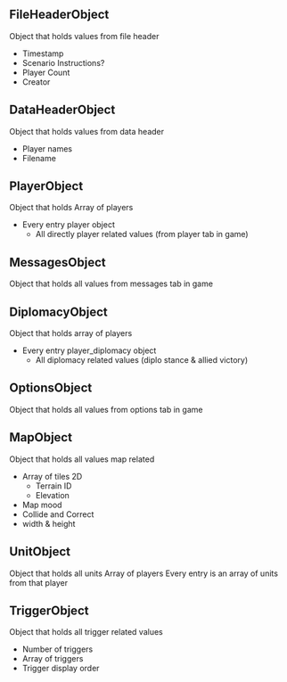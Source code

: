 ## FileHeaderObject
Object that holds values from file header
- Timestamp
- Scenario Instructions?
- Player Count
- Creator

## DataHeaderObject
Object that holds values from data header
- Player names
- Filename

## PlayerObject
Object that holds Array of players
- Every entry player object
	- All directly player related values (from player tab in game)

## MessagesObject
Object that holds all values from messages tab in game

## DiplomacyObject
Object that holds array of players
- Every entry player_diplomacy object
	- All diplomacy related values (diplo stance & allied victory)

## OptionsObject
Object that holds all values from options tab in game

## MapObject
Object that holds all values map related
- Array of tiles 2D
  - Terrain ID
  - Elevation
- Map mood
- Collide and Correct
- width & height

## UnitObject
Object that holds all units
	Array of players
		Every entry is an array of units from that player

## TriggerObject
Object that holds all trigger related values
- Number of triggers
- Array of triggers
- Trigger display order
